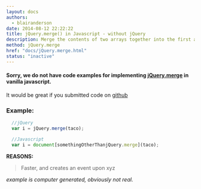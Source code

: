 ```yaml
---
layout: docs
authors:
  - blairanderson
date: 2014-08-12 22:22:22
title: jQuery.merge() in Javascript - without jQuery
description: Merge the contents of two arrays together into the first array.
method: jQuery.merge
href: "docs/jQuery.merge.html"
status: "inactive"
---
```


#### Sorry, we do not have code examples for implementing [jQuery.merge](http://api.jquery.com/jQuery.merge/) in vanilla javascript.

It would be great if you submitted code on [github](https://github.com/blairanderson/without-jquery/blob/master/docs/jQuery.merge.md)

### Example:

```javascript
  //jQuery
  var i = jQuery.merge(taco);

  //Javascript
  var i = document[somethingOtherThanjQuery.merge](taco);

```

**REASONS:**
> Faster, and creates an event upon xyz

*example is computer generated, obviously not real.*
